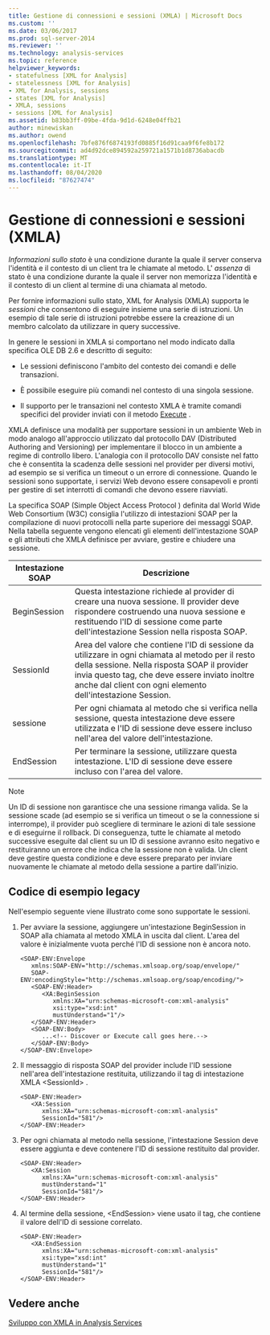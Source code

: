 ```yaml
---
title: Gestione di connessioni e sessioni (XMLA) | Microsoft Docs
ms.custom: ''
ms.date: 03/06/2017
ms.prod: sql-server-2014
ms.reviewer: ''
ms.technology: analysis-services
ms.topic: reference
helpviewer_keywords:
- statefulness [XML for Analysis]
- statelessness [XML for Analysis]
- XML for Analysis, sessions
- states [XML for Analysis]
- XMLA, sessions
- sessions [XML for Analysis]
ms.assetid: b83bb3ff-09be-4fda-9d1d-6248e04ffb21
author: minewiskan
ms.author: owend
ms.openlocfilehash: 7bfe876f6874193fd0885f16d91caa9f6fe8b172
ms.sourcegitcommit: ad4d92dce894592a259721a1571b1d8736abacdb
ms.translationtype: MT
ms.contentlocale: it-IT
ms.lasthandoff: 08/04/2020
ms.locfileid: "87627474"
---
```

# <a name="managing-connections-and-sessions-xmla"></a>Gestione di connessioni e sessioni (XMLA)
  *Informazioni sullo stato* è una condizione durante la quale il server conserva l'identità e il contesto di un client tra le chiamate al metodo. L' *assenza* di stato è una condizione durante la quale il server non memorizza l'identità e il contesto di un client al termine di una chiamata al metodo.  
  
 Per fornire informazioni sullo stato, XML for Analysis (XMLA) supporta le *sessioni* che consentono di eseguire insieme una serie di istruzioni. Un esempio di tale serie di istruzioni potrebbe essere la creazione di un membro calcolato da utilizzare in query successive.  
  
 In genere le sessioni in XMLA si comportano nel modo indicato dalla specifica OLE DB 2.6 e descritto di seguito:  
  
-   Le sessioni definiscono l'ambito del contesto dei comandi e delle transazioni.  
  
-   È possibile eseguire più comandi nel contesto di una singola sessione.  
  
-   Il supporto per le transazioni nel contesto XMLA è tramite comandi specifici del provider inviati con il metodo [Execute](https://docs.microsoft.com/bi-reference/xmla/xml-elements-methods-execute) .  
  
 XMLA definisce una modalità per supportare sessioni in un ambiente Web in modo analogo all'approccio utilizzato dal protocollo DAV (Distributed Authoring and Versioning) per implementare il blocco in un ambiente a regime di controllo libero. L'analogia con il protocollo DAV consiste nel fatto che è consentita la scadenza delle sessioni nel provider per diversi motivi, ad esempio se si verifica un timeout o un errore di connessione. Quando le sessioni sono supportate, i servizi Web devono essere consapevoli e pronti per gestire di set interrotti di comandi che devono essere riavviati.  
  
 La specifica SOAP (Simple Object Access Protocol ) definita dal World Wide Web Consortium (W3C) consiglia l'utilizzo di intestazioni SOAP per la compilazione di nuovi protocolli nella parte superiore dei messaggi SOAP. Nella tabella seguente vengono elencati gli elementi dell'intestazione SOAP e gli attributi che XMLA definisce per avviare, gestire e chiudere una sessione.  
  
|Intestazione SOAP|Descrizione|  
|-----------------|-----------------|  
|BeginSession|Questa intestazione richiede al provider di creare una nuova sessione. Il provider deve rispondere costruendo una nuova sessione e restituendo l'ID di sessione come parte dell'intestazione Session nella risposta SOAP.|  
|SessionId|Area del valore che contiene l'ID di sessione da utilizzare in ogni chiamata al metodo per il resto della sessione. Nella risposta SOAP il provider invia questo tag, che deve essere inviato inoltre anche dal client con ogni elemento dell'intestazione Session.|  
|sessione|Per ogni chiamata al metodo che si verifica nella sessione, questa intestazione deve essere utilizzata e l'ID di sessione deve essere incluso nell'area del valore dell'intestazione.|  
|EndSession|Per terminare la sessione, utilizzare questa intestazione. L'ID di sessione deve essere incluso con l'area del valore.|  
  
> [!NOTE]  
>  Un ID di sessione non garantisce che una sessione rimanga valida. Se la sessione scade (ad esempio se si verifica un timeout o se la connessione si interrompe), il provider può scegliere di terminare le azioni di tale sessione e di eseguirne il rollback. Di conseguenza, tutte le chiamate al metodo successive eseguite dal client su un ID di sessione avranno esito negativo e restituiranno un errore che indica che la sessione non è valida. Un client deve gestire questa condizione e deve essere preparato per inviare nuovamente le chiamate al metodo della sessione a partire dall'inizio.  
  
## <a name="legacy-code-example"></a>Codice di esempio legacy  
 Nell'esempio seguente viene illustrato come sono supportate le sessioni.  
  
1.  Per avviare la sessione, aggiungere un'intestazione BeginSession in SOAP alla chiamata al metodo XMLA in uscita dal client. L'area del valore è inizialmente vuota perché l'ID di sessione non è ancora noto.  
  
    ```  
    <SOAP-ENV:Envelope  
       xmlns:SOAP-ENV="http://schemas.xmlsoap.org/soap/envelope/"  
       SOAP-ENV:encodingStyle="http://schemas.xmlsoap.org/soap/encoding/">  
       <SOAP-ENV:Header>  
          <XA:BeginSession  
             xmlns:XA="urn:schemas-microsoft-com:xml-analysis"  
             xsi:type="xsd:int"  
             mustUnderstand="1"/>  
       </SOAP-ENV:Header>  
       <SOAP-ENV:Body>  
          ...<!-- Discover or Execute call goes here.-->  
       </SOAP-ENV:Body>  
    </SOAP-ENV:Envelope>  
    ```  
  
2.  Il messaggio di risposta SOAP del provider include l'ID sessione nell'area dell'intestazione restituita, utilizzando il tag di intestazione XMLA \<SessionId> .  
  
    ```  
    <SOAP-ENV:Header>  
       <XA:Session  
          xmlns:XA="urn:schemas-microsoft-com:xml-analysis"  
          SessionId="581"/>  
    </SOAP-ENV:Header>  
    ```  
  
3.  Per ogni chiamata al metodo nella sessione, l'intestazione Session deve essere aggiunta e deve contenere l'ID di sessione restituito dal provider.  
  
    ```  
    <SOAP-ENV:Header>  
       <XA:Session  
          xmlns:XA="urn:schemas-microsoft-com:xml-analysis"  
          mustUnderstand="1"  
          SessionId="581"/>  
    </SOAP-ENV:Header>  
    ```  
  
4.  Al termine della sessione, \<EndSession> viene usato il tag, che contiene il valore dell'ID di sessione correlato.  
  
    ```  
    <SOAP-ENV:Header>  
       <XA:EndSession  
          xmlns:XA="urn:schemas-microsoft-com:xml-analysis"  
          xsi:type="xsd:int"  
          mustUnderstand="1"  
          SessionId="581"/>  
    </SOAP-ENV:Header>  
    ```  
  
## <a name="see-also"></a>Vedere anche  
 [Sviluppo con XMLA in Analysis Services](developing-with-xmla-in-analysis-services.md)  
  
  
